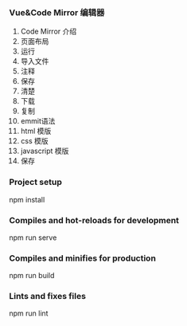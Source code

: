 

### Vue&Code Mirror 编辑器

1. Code Mirror 介绍
2. 页面布局
3. 运行
4. 导入文件
5. 注释
6. 保存
7. 清楚
8. 下载
9. 复制
10. emmit语法
11. html 模版
12. css 模版
13. javascript 模版
14. 保存

### Project setup
npm install

### Compiles and hot-reloads for development
npm run serve

### Compiles and minifies for production
npm run build

### Lints and fixes files
npm run lint
